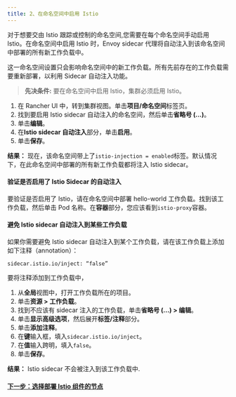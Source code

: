 ```yaml
---
title: 2、在命名空间中启用 Istio
---
```


对于想要交由 Istio 跟踪或控制的命名空间,您需要在每个命名空间手动启用 Istio。在命名空间中启用 Istio 时，Envoy sidecar 代理将自动注入到该命名空间中部署的所有新工作负载中。

这一命名空间设置只会影响命名空间中的新工作负载。所有先前存在的工作负载需要重新部署，以利用 Sidecar 自动注入功能。

> **先决条件:** 要在命名空间中启用 Istio，集群必须启用 Istio。

1. 在 Rancher UI 中，转到集群视图。单击**项目/命名空间**标签页。
1. 找到要启用 Istio sidecar 自动注入的命名空间，然后单击**省略号 (...)**。
1. 单击**编辑**。
1. 在**Istio sidecar 自动注入**部分，单击**启用**。
1. 单击**保存**。

**结果：** 现在，该命名空间带上了`istio-injection = enabled`标签。默认情况下，在此命名空间中部署的所有新工作负载都将注入 Istio sidecar。

#### 验证是否启用了 Istio Sidecar 的自动注入

要验证是否启用了 Istio，请在命名空间中部署 hello-world 工作负载。找到该工作负载，然后单击 Pod 名称。在**容器**部分，您应该看到`istio-proxy`容器。

#### 避免 Istio sidecar 自动注入到某些工作负载

如果你需要避免 Istio sidecar 自动注入到某个工作负载，请在该工作负载上添加如下注释（annotation）：

```
sidecar.istio.io/inject: “false”
```

要将注释添加到工作负载中，

1. 从**全局**视图中，打开工作负载所在的项目。
1. 单击**资源 > 工作负载**。
1. 找到不应该有 sidecar 注入的工作负载，单击**省略号 (...) > 编辑**。
1. 单击**显示高级选项**，然后展开**标签/注释**部分。
1. 单击**添加注释**。
1. 在**键**输入框，填入`sidecar.istio.io/inject`。
1. 在**值**输入跨明，填入`false`。
1. 单击**保存**。

**结果：** Istio sidecar 不会被注入到该工作负载中.

#### [下一步：选择部署 Istio 组件的节点](/docs/cluster-admin/tools/istio/setup/node-selectors/_index)
